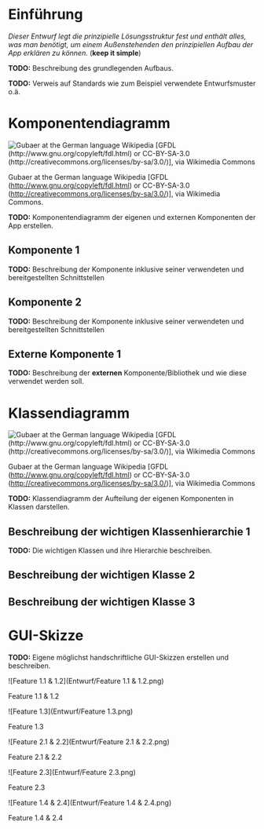 # Einführung

*Dieser Entwurf legt die prinzipielle Lösungsstruktur fest und enthält alles, was man benötigt, um einem Außenstehenden den prinzipiellen Aufbau der App erklären zu können.* (**keep it simple**)

**TODO:** Beschreibung des grundlegenden Aufbaus.

**TODO:** Verweis auf Standards wie zum Beispiel verwendete Entwurfsmuster o.ä.

# Komponentendiagramm

![Gubaer at the German language Wikipedia [GFDL (http://www.gnu.org/copyleft/fdl.html) or CC-BY-SA-3.0 (http://creativecommons.org/licenses/by-sa/3.0/)], via Wikimedia Commons](images/Komponentendiagramm.png)

Gubaer at the German language Wikipedia [GFDL (http://www.gnu.org/copyleft/fdl.html) or CC-BY-SA-3.0 (http://creativecommons.org/licenses/by-sa/3.0/)], via Wikimedia Commons.

**TODO:** Komponentendiagramm der eigenen und externen Komponenten der App erstellen.

## Komponente 1

**TODO:** Beschreibung der Komponente inklusive seiner verwendeten und bereitgestellten Schnittstellen

## Komponente 2

**TODO:** Beschreibung der Komponente inklusive seiner verwendeten und bereitgestellten Schnittstellen

## Externe Komponente 1

**TODO:** Beschreibung der **externen** Komponente/Bibliothek und wie diese verwendet werden soll.

# Klassendiagramm

![Gubaer at the German language Wikipedia [GFDL (http://www.gnu.org/copyleft/fdl.html) or CC-BY-SA-3.0 (http://creativecommons.org/licenses/by-sa/3.0/)], via Wikimedia Commons](images/Klassendiagramm.png)

Gubaer at the German language Wikipedia [GFDL (http://www.gnu.org/copyleft/fdl.html) or CC-BY-SA-3.0 (http://creativecommons.org/licenses/by-sa/3.0/)], via Wikimedia Commons

**TODO:** Klassendiagramm der Aufteilung der eigenen Komponenten in Klassen darstellen.

## Beschreibung der wichtigen Klassenhierarchie 1

**TODO:** Die wichtigen Klassen und ihre Hierarchie beschreiben.

## Beschreibung der wichtigen Klasse 2

## Beschreibung der wichtigen Klasse 3


# GUI-Skizze

**TODO:** Eigene möglichst handschriftliche GUI-Skizzen erstellen und beschreiben.

![Feature 1.1 & 1.2](Entwurf/Feature 1.1 & 1.2.png)

Feature 1.1 & 1.2

![Feature 1.3](Entwurf/Feature 1.3.png)

Feature 1.3

![Feature 2.1 & 2.2](Entwurf/Feature 2.1 & 2.2.png)

Feature 2.1 & 2.2

![Feature 2.3](Entwurf/Feature 2.3.png)

Feature 2.3

![Feature 1.4 & 2.4](Entwurf/Feature 1.4 & 2.4.png)

Feature 1.4 & 2.4
